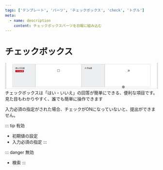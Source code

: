 ```yaml
---
tags: ['テンプレート', 'パーツ', 'チェックボックス', 'check', 'トグル']
meta:
  - name: description
    content: チェックボックスパーツを日報に組み込む
---
```

# チェックボックス
![チェックボックスの操作](./template/checkbox.gif)
チェックボックスは「はい・いいえ」の回答が簡単にできる、便利な項目です。見た目もわかりやすく、誰でも簡単に操作できます

入力必須の指定がされた場合、チェックがONになっていないと、提出ができません。

::: tip 有効
- 初期値の設定
- 入力必須の指定
:::

::: danger 無効
- 検索
:::